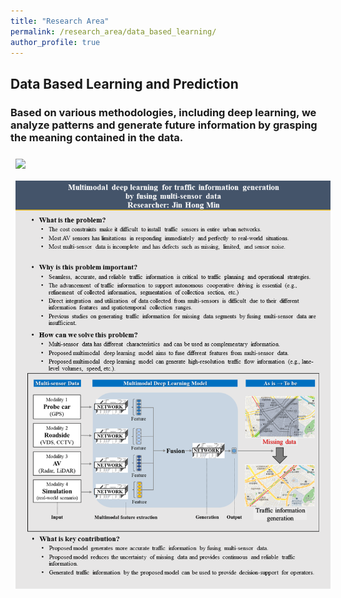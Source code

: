 ```yaml
---
title: "Research Area"
permalink: /research_area/data_based_learning/
author_profile: true
---
```


## Data Based Learning and Prediction
### Based on various methodologies, including deep learning, we analyze patterns and generate future information by grasping the meaning contained in the data. 

<div style="text-align:left"><img src="/assets/images/research/함승우/슬라이드1.PNG" style="margin: 8px 8px 8px 8px;"/></div>

<div style="text-align:left"><img src="/assets/images/research/민진홍/slide1.PNG" style="margin: 8px 8px 8px 8px;"/></div>